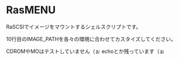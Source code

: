# RasMENU
RaSCSIでイメージをマウントするシェルスクリプトです。

10行目のIMAGE_PATHを各々の環境に合わせてカスタイズしてください。

CDROMやMOはテストしていません（ぉ
echoとか残っています（ぉ

